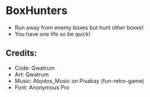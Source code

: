 # BoxHunters
- Run away from enemy boxes but hunt other boxes!
- You have one life so be quick!

## Credits:
- Code: Qwatrum
- Art: Qwatrum
- Music: Abydos_Music on Pixabay (fun-retro-game)
- Font: Anonymous Pro

